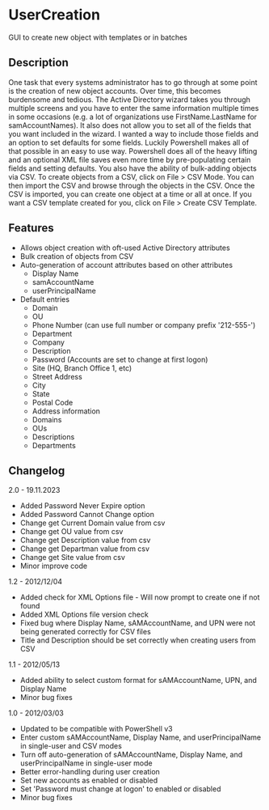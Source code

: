 # UserCreation
GUI to create new object with templates or in batches

## Description

One task that every systems administrator has to go through at some point is the creation of new object accounts.  Over time, this becomes burdensome and tedious.  The Active Directory wizard takes you through multiple screens and you have to enter the same information multiple times in some occasions (e.g. a lot of organizations use FirstName.LastName for samAccountNames).  It also does not allow you to set all of the fields that you want included in the wizard.  I wanted a way to include those fields and an option to set defaults for some fields.  Luckily Powershell makes all of that possible in an easy to use way.  Powershell does all of the heavy lifting and an optional XML file saves even more time by pre-populating certain fields and setting defaults.  You also have the ability of bulk-adding objects via CSV.  To create objects from a CSV, click on File > CSV Mode.  You can then import the CSV and browse through the objects in the CSV.  Once the CSV is imported, you can create one object at a time or all at once.  If you want a CSV template created for you, click on File > Create CSV Template.

## Features

* Allows object creation with oft-used Active Directory attributes
* Bulk creation of objects from CSV
* Auto-generation of account attributes based on other attributes
  * Display Name
  * samAccountName
  * userPrincipalName
* Default entries
  * Domain
  * OU
  * Phone Number (can use full number or company prefix '212-555-')
  * Department
  * Company
  * Description
  * Password (Accounts are set to change at first logon)
  * Site (HQ, Branch Office 1, etc)
  * Street Address
  * City
  * State
  * Postal Code
  * Address information
  * Domains
  * OUs
  * Descriptions
  * Departments

## Changelog

2.0 - 19.11.2023
* Added Password Never Expire option
* Added Password Cannot Change option
* Change get Current Domain value from csv
* Change get OU value from csv
* Change get Description value from csv
* Change get Departman value from csv
* Change get Site value from csv
* Minor improve code

1.2 - 2012/12/04
* Added check for XML Options file - Will now prompt to create one if not found
* Added XML Options file version check
* Fixed bug where Display Name, sAMAccountName, and UPN were not being generated correctly for CSV files
* Title and Description should be set correctly when creating users from CSV

1.1 - 2012/05/13
* Added ability to select custom format for sAMAccountName, UPN, and Display Name
* Minor bug fixes

1.0 - 2012/03/03
* Updated to be compatible with PowerShell v3
* Enter custom sAMAccountName, Display Name, and userPrincipalName in single-user and CSV modes
* Turn off auto-generation of sAMAccountName, Display Name, and userPrincipalName in single-user mode
* Better error-handling during user creation
* Set new accounts as enabled or disabled
* Set 'Password must change at logon' to enabled or disabled 
* Minor bug fixes
